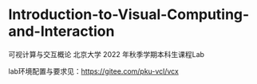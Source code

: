 # Introduction-to-Visual-Computing-and-Interaction
可视计算与交互概论 北京大学 2022 年秋季学期本科生课程Lab

lab环境配置与要求见：https://gitee.com/pku-vcl/vcx
